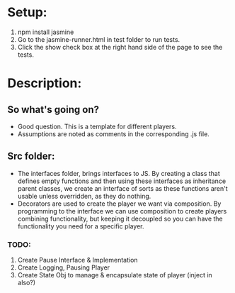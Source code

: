 # Setup:
  1. npm install jasmine
  2. Go to the jasmine-runner.html in test folder to run tests.
  3. Click the show check box at the right hand side of the page to see the tests.

# Description:
## So what's going on?
  * Good question. This is a template for different players.
  * Assumptions are noted as comments in the corresponding .js file.
## Src folder:
  * The interfaces folder, brings interfaces to JS. By creating a class that defines empty functions and then using these interfaces as inheritance parent classes, we create an interface of sorts as these functions aren't usable unless overridden, as they do nothing.
  * Decorators are used to create the player we want via composition. By programming to the interface we can use composition to create players combining functionality, but keeping it decoupled so you can have the functionality you need for a specific player.


### TODO:
  1. Create Pause Interface & Implementation
  2. Create Logging, Pausing Player
  3. Create State Obj to manage & encapsulate state of player (inject in also?)
